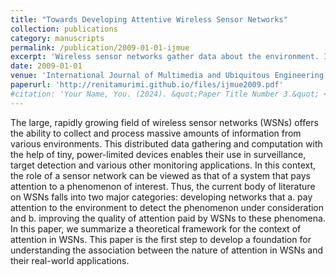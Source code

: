 ```yaml
---
title: "Towards Developing Attentive Wireless Sensor Networks"
collection: publications
category: manuscripts
permalink: /publication/2009-01-01-ijmue
excerpt: 'Wireless sensor networks gather data about the environment. In that sense, they are paying attention to the environment in which they are deployed. This paper develops a foundation for understanding the association between the nature of attention in WSNs and their real-world applications.'
date: 2009-01-01
venue: 'International Journal of Multimedia and Ubiquitous Engineering'
paperurl: 'http://renitamurimi.github.io/files/ijmue2009.pdf'
#citation: 'Your Name, You. (2024). &quot;Paper Title Number 3.&quot; <i>GitHub Journal of Bugs</i>. 1(3).'
---
```


The large, rapidly growing field of wireless sensor networks (WSNs) offers the ability to 
collect and process massive amounts of information from various environments. This 
distributed data gathering and computation with the help of tiny, power-limited devices 
enables their use in surveillance, target detection and various other monitoring applications. 
In this context, the role of a sensor network can be viewed as that of a system that pays 
attention to a phenomenon of interest. Thus, the current body of literature on WSNs falls into 
two major categories: developing networks that a. pay attention to the environment to detect 
the phenomenon under consideration and b. improving the quality of attention paid by WSNs 
to these phenomena. In this paper, we summarize a theoretical framework for the context of 
attention in WSNs. This paper is the first step to develop a foundation for understanding the 
association between the nature of attention in WSNs and their real-world applications.

